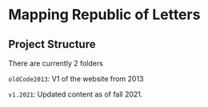# Mapping Republic of Letters

## Project Structure

There are currently 2 folders

`oldCode2013`: V1 of the website from 2013

`v1.2021`: Updated content as of fall 2021.